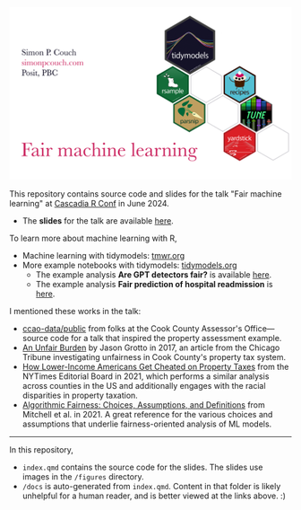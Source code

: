 ![A poster displaying the talk title, "Fair machine learning," as well as my name and website simonpcouch.com. Beside the text is a set of six hexagonal logos, showing hex stickers for selected tidymodels packages.](figures/hero.png)

This repository contains source code and slides for the talk "Fair machine learning" at [Cascadia R Conf](https://cascadiarconf.org/) in June 2024.

* The **slides** for the talk are available [here](https://simonpcouch.github.io/cascadia-24).

To learn more about machine learning with R,

- Machine learning with tidymodels: [tmwr.org](tmwr.org)
- More example notebooks with tidymodels: [tidymodels.org](tidymodels.org)
  * The example analysis **Are GPT detectors fair?** is available [here](https://www.tidymodels.org/learn/work/fairness-detectors/).
  * The example analysis **Fair prediction of hospital readmission** is [here](https://www.tidymodels.org/learn/work/fairness-readmission/).

I mentioned these works in the talk:

* [ccao-data/public](github.com/ccao-data/public) from folks at the Cook County Assessor's Office—source code for a talk that inspired the property assessment example.
* [An Unfair Burden](https://apps.chicagotribune.com/news/watchdog/cook-county-property-tax-divide/assessments.html) by Jason Grotto in 2017, an article from the Chicago Tribune investigating unfairness in Cook County's property tax system.
* [How Lower-Income Americans Get Cheated on Property Taxes](https://www.nytimes.com/2021/04/03/opinion/sunday/property-taxes-housing-assessment-inequality.html) from the NYTimes Editorial Board in 2021, which performs a similar analysis across counties in the US and additionally engages with the racial disparities in property taxation.
* [Algorithmic Fairness: Choices, Assumptions, and Definitions](https://www.annualreviews.org/content/journals/10.1146/annurev-statistics-042720-125902) from Mitchell et al. in 2021. A great reference for the various choices and assumptions that underlie fairness-oriented analysis of ML models.

----

In this repository,

-   `index.qmd` contains the source code for the slides. The slides use images in the `/figures` directory.
-   `/docs` is auto-generated from `index.qmd`. Content in that folder is likely unhelpful for a human reader, and is better viewed at the links above. :)
